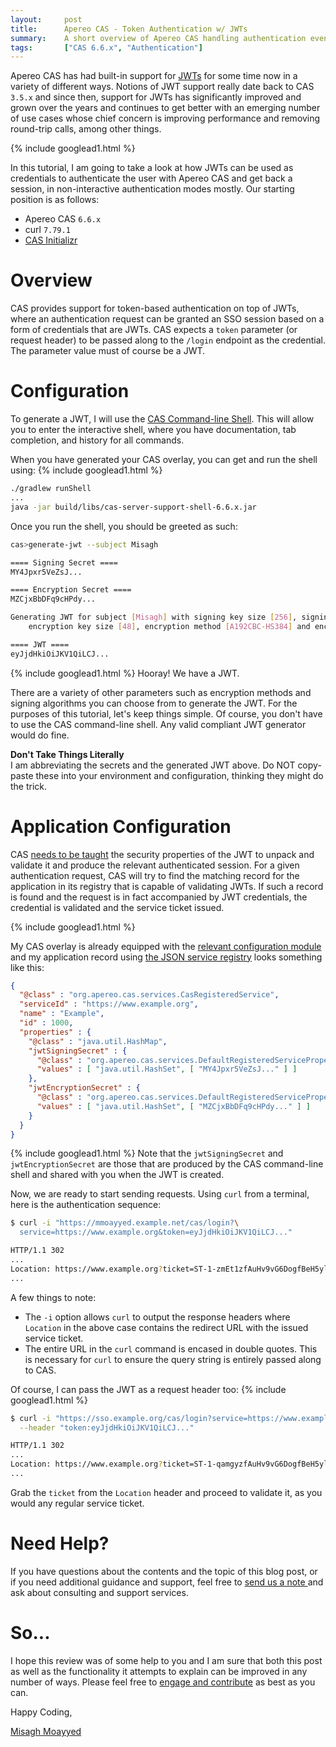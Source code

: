 ```yaml
---
layout:     post
title:      Apereo CAS - Token Authentication w/ JWTs
summary:    A short overview of Apereo CAS handling authentication events accompanied by JWTs as credentials.
tags:       ["CAS 6.6.x", "Authentication"]
---
```



Apereo CAS has had built-in support for [JWTs](https://jwt.io/) for some time now in a variety of different ways. Notions of JWT support really date back to CAS `3.5.x` and since then, support for JWTs has significantly improved and grown over the years and continues to get better with an emerging number of use cases whose chief concern is improving performance and removing round-trip calls, among other things.

{% include googlead1.html  %}

In this tutorial, I am going to take a look at how JWTs can be used as credentials to authenticate the user with Apereo CAS and get back a session, in non-interactive authentication modes mostly. Our starting position is as follows:

- Apereo CAS `6.6.x`
- curl `7.79.1`
- [CAS Initializr](https://apereo.github.io/cas/development/installation/WAR-Overlay-Initializr.html)

# Overview

CAS provides support for token-based authentication on top of JWTs, where an authentication request can be granted an SSO session based on a form of credentials that are JWTs. CAS expects a `token` parameter (or request header) to be passed along to the `/login` endpoint as the credential. The parameter value must of course be a JWT.

# Configuration

To generate a JWT, I will use the [CAS Command-line Shell][shell]. This will allow you to enter the interactive shell, where you have documentation, tab completion, and history for all commands. 

When you have generated your CAS overlay, you can get and run the shell using:
{% include googlead1.html  %}
```bash
./gradlew runShell
...
java -jar build/libs/cas-server-support-shell-6.6.x.jar
```

Once you run the shell, you should be greeted as such:

```bash
cas>generate-jwt --subject Misagh

==== Signing Secret ====
MY4Jpxr5VeZsJ...

==== Encryption Secret ====
MZCjxBbDFq9cHPdy...

Generating JWT for subject [Misagh] with signing key size [256], signing algorithm [HS256],
    encryption key size [48], encryption method [A192CBC-HS384] and encryption algorithm [dir]

==== JWT ====
eyJjdHkiOiJKV1QiLCJ...
```
{% include googlead1.html  %}
Hooray! We have a JWT.

There are a variety of other parameters such as encryption methods and signing algorithms you can choose from to generate the JWT. For the purposes of this tutorial, let's keep things simple. Of course, you don't have to use the CAS command-line shell. Any valid compliant JWT generator would do fine.

<div class="alert alert-info">
  <strong>Don't Take Things Literally</strong><br/>I am abbreviating the secrets and the generated JWT above. Do NOT copy-paste these into your environment and configuration, thinking they might do the trick.
</div>

# Application Configuration

CAS [needs to be taught][jwtauthn] the security properties of the JWT to unpack and validate it and produce the relevant authenticated session. For a given authentication request, CAS will try to find the matching record for the application in its registry that is capable of validating JWTs. If such a record is found and the request is in fact accompanied by JWT credentials, the credential is validated and the service ticket issued.

{% include googlead1.html  %}

My CAS overlay is already equipped with the [relevant configuration module][jwtauthn] and my application record using [the JSON service registry][jsonsvc] looks something like this:

```json
{
  "@class" : "org.apereo.cas.services.CasRegisteredService",
  "serviceId" : "https://www.example.org",
  "name" : "Example",
  "id" : 1000,
  "properties" : {
    "@class" : "java.util.HashMap",
    "jwtSigningSecret" : {
      "@class" : "org.apereo.cas.services.DefaultRegisteredServiceProperty",
      "values" : [ "java.util.HashSet", [ "MY4Jpxr5VeZsJ..." ] ]
    },
    "jwtEncryptionSecret" : {
      "@class" : "org.apereo.cas.services.DefaultRegisteredServiceProperty",
      "values" : [ "java.util.HashSet", [ "MZCjxBbDFq9cHPdy..." ] ]
    }
  }
}
```
{% include googlead1.html  %}
Note that the `jwtSigningSecret` and `jwtEncryptionSecret` are those that are produced by the CAS command-line shell and shared with you when the JWT is created.

Now, we are ready to start sending requests. Using `curl` from a terminal, here is the authentication sequence:

```bash
$ curl -i "https://mmoayyed.example.net/cas/login?\
  service=https://www.example.org&token=eyJjdHkiOiJKV1QiLCJ..."

HTTP/1.1 302
...
Location: https://www.example.org?ticket=ST-1-zmEt1zfAuHv9vG6DogfBeH5ylmc-mmoayyed-4
...
```

A few things to note:

- The `-i` option allows `curl` to output the response headers where `Location` in the above case contains the redirect URL with the issued service ticket.
- The entire URL in the `curl` command is encased in double quotes. This is necessary for `curl` to ensure the query string is entirely passed along to CAS.

Of course, I can pass the JWT as a request header too:
{% include googlead1.html  %}
```bash
$ curl -i "https://sso.example.org/cas/login?service=https://www.example.org" \
  --header "token:eyJjdHkiOiJKV1QiLCJ..."

HTTP/1.1 302
...
Location: https://www.example.org?ticket=ST-1-qamgyzfAuHv9vG6DogfBeH5ylmc-mmoayyed-4
...
```

Grab the `ticket` from the `Location` header and proceed to validate it, as you would any regular service ticket.

# Need Help?

If you have questions about the contents and the topic of this blog post, or if you need additional guidance and support, feel free to [send us a note ](/#contact-section-header) and ask about consulting and support services.

# So...

I hope this review was of some help to you and I am sure that both this post as well as the functionality it attempts to explain can be improved in any number of ways. Please feel free to [engage and contribute][contribguide] as best as you can.

Happy Coding,

[Misagh Moayyed](https://fawnoos.com)

[jwtauthn]: https://apereo.github.io/cas/development/installation/JWT-Authentication.html
[contribguide]: https://apereo.github.io/cas/developer/Contributor-Guidelines.html
[shell]: https://apereo.github.io/cas/development/installation/Configuring-Commandline-Shell.html
[jsonsvc]: https://apereo.github.io/cas/development/installation/JSON-Service-Management.html